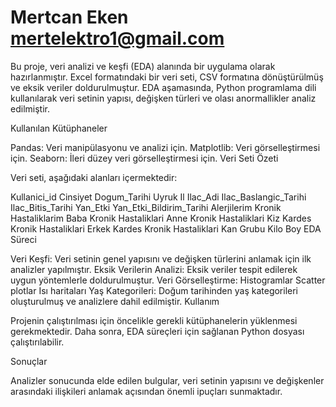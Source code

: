 # Mertcan Eken mertelektro1@gmail.com
Bu proje, veri analizi ve keşfi (EDA) alanında bir uygulama olarak hazırlanmıştır. Excel formatındaki bir veri seti, CSV formatına dönüştürülmüş ve eksik veriler doldurulmuştur. EDA aşamasında, Python programlama dili kullanılarak veri setinin yapısı, değişken türleri ve olası anormallikler analiz edilmiştir.

Kullanılan Kütüphaneler

Pandas: Veri manipülasyonu ve analizi için.
Matplotlib: Veri görselleştirmesi için.
Seaborn: İleri düzey veri görselleştirmesi için.
Veri Seti Özeti

Veri seti, aşağıdaki alanları içermektedir:

Kullanici_id
Cinsiyet
Dogum_Tarihi
Uyruk
Il
Ilac_Adi
Ilac_Baslangic_Tarihi
Ilac_Bitis_Tarihi
Yan_Etki
Yan_Etki_Bildirim_Tarihi
Alerjilerim
Kronik Hastaliklarim
Baba Kronik Hastaliklari
Anne Kronik Hastaliklari
Kiz Kardes Kronik Hastaliklari
Erkek Kardes Kronik Hastaliklari
Kan Grubu
Kilo
Boy
EDA Süreci

Veri Keşfi: Veri setinin genel yapısını ve değişken türlerini anlamak için ilk analizler yapılmıştır.
Eksik Verilerin Analizi: Eksik veriler tespit edilerek uygun yöntemlerle doldurulmuştur.
Veri Görselleştirme:
Histogramlar
Scatter plotlar
Isı haritaları
Yaş Kategorileri: Doğum tarihinden yaş kategorileri oluşturulmuş ve analizlere dahil edilmiştir.
Kullanım

Projenin çalıştırılması için öncelikle gerekli kütüphanelerin yüklenmesi gerekmektedir. Daha sonra, EDA süreçleri için sağlanan Python dosyası çalıştırılabilir.

Sonuçlar

Analizler sonucunda elde edilen bulgular, veri setinin yapısını ve değişkenler arasındaki ilişkileri anlamak açısından önemli ipuçları sunmaktadır.

